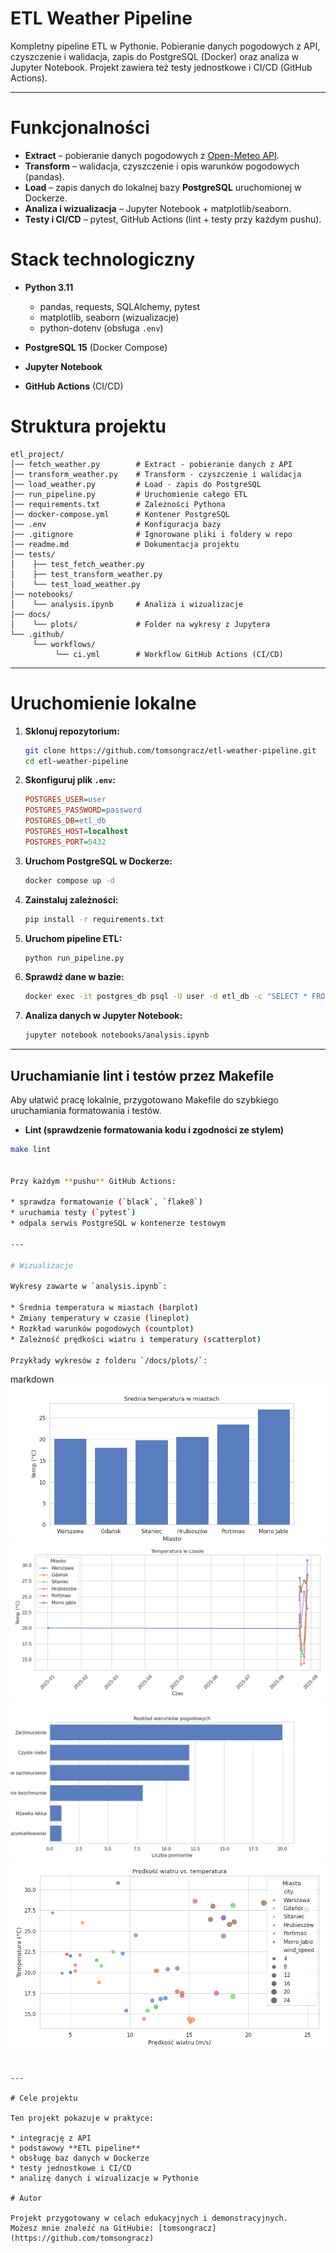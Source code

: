 # ETL Weather Pipeline

Kompletny pipeline ETL w Pythonie.
Pobieranie danych pogodowych z API, czyszczenie i walidacja, zapis do PostgreSQL (Docker) oraz analiza w Jupyter Notebook.
Projekt zawiera też testy jednostkowe i CI/CD (GitHub Actions).

---

# Funkcjonalności

* **Extract** – pobieranie danych pogodowych z [Open-Meteo API](https://open-meteo.com/).
* **Transform** – walidacja, czyszczenie i opis warunków pogodowych (pandas).
* **Load** – zapis danych do lokalnej bazy **PostgreSQL** uruchomionej w Dockerze.
* **Analiza i wizualizacja** – Jupyter Notebook + matplotlib/seaborn.
* **Testy i CI/CD** – pytest, GitHub Actions (lint + testy przy każdym pushu).

# Stack technologiczny

* **Python 3.11**

  * pandas, requests, SQLAlchemy, pytest
  * matplotlib, seaborn (wizualizacje)
  * python-dotenv (obsługa `.env`)
* **PostgreSQL 15** (Docker Compose)
* **Jupyter Notebook**
* **GitHub Actions** (CI/CD)

# Struktura projektu

```
etl_project/
│── fetch_weather.py        # Extract - pobieranie danych z API
│── transform_weather.py    # Transform - czyszczenie i walidacja
│── load_weather.py         # Load - zapis do PostgreSQL
│── run_pipeline.py         # Uruchomienie całego ETL
│── requirements.txt        # Zależności Pythona
│── docker-compose.yml      # Kontener PostgreSQL
│── .env                    # Konfiguracja bazy
│── .gitignore              # Ignorowane pliki i foldery w repo
│── readme.md               # Dokumentacja projektu
│── tests/
│    ├── test_fetch_weather.py
│    ├── test_transform_weather.py
│    └── test_load_weather.py
│── notebooks/
│    └── analysis.ipynb     # Analiza i wizualizacje
│── docs/
│    └── plots/             # Folder na wykresy z Jupytera
└── .github/
     └── workflows/
          └── ci.yml        # Workflow GitHub Actions (CI/CD)
```

---

# Uruchomienie lokalne

1. **Sklonuj repozytorium:**

   ```bash
   git clone https://github.com/tomsongracz/etl-weather-pipeline.git
   cd etl-weather-pipeline
   ```

2. **Skonfiguruj plik `.env`:**

   ```ini
   POSTGRES_USER=user
   POSTGRES_PASSWORD=password
   POSTGRES_DB=etl_db
   POSTGRES_HOST=localhost
   POSTGRES_PORT=5432
   ```

3. **Uruchom PostgreSQL w Dockerze:**

   ```bash
   docker compose up -d
   ```

4. **Zainstaluj zależności:**

   ```bash
   pip install -r requirements.txt
   ```

5. **Uruchom pipeline ETL:**

   ```bash
   python run_pipeline.py
   ```

6. **Sprawdź dane w bazie:**

   ```bash
   docker exec -it postgres_db psql -U user -d etl_db -c "SELECT * FROM weather LIMIT 5;"
   ```

7. **Analiza danych w Jupyter Notebook:**

   ```bash
   jupyter notebook notebooks/analysis.ipynb
   ```

---

## Uruchamianie lint i testów przez Makefile

Aby ułatwić pracę lokalnie, przygotowano Makefile do szybkiego uruchamiania formatowania i testów.

* **Lint (sprawdzenie formatowania kodu i zgodności ze stylem)**

```bash
make lint


Przy każdym **pushu** GitHub Actions:

* sprawdza formatowanie (`black`, `flake8`)
* uruchamia testy (`pytest`)
* odpala serwis PostgreSQL w kontenerze testowym

---

# Wizualizacje

Wykresy zawarte w `analysis.ipynb`:

* Średnia temperatura w miastach (barplot)
* Zmiany temperatury w czasie (lineplot)
* Rozkład warunków pogodowych (countplot)
* Zależność prędkości wiatru i temperatury (scatterplot)

Przykłady wykresów z folderu `/docs/plots/`:

```
markdown
![Średnia temperatura](docs/plots/avg_temp.png)
![Temperatura w czasie](docs/plots/temp_over_time.png)
![Histogram pogody](docs/plots/weather_distribution.png)
![Wykres prędkości](docs/plots/wind_vs_temp.png)
```

---

# Cele projektu

Ten projekt pokazuje w praktyce:

* integrację z API
* podstawowy **ETL pipeline**
* obsługę baz danych w Dockerze
* testy jednostkowe i CI/CD
* analizę danych i wizualizacje w Pythonie

# Autor

Projekt przygotowany w celach edukacyjnych i demonstracyjnych.
Możesz mnie znaleźć na GitHubie: [tomsongracz](https://github.com/tomsongracz)
